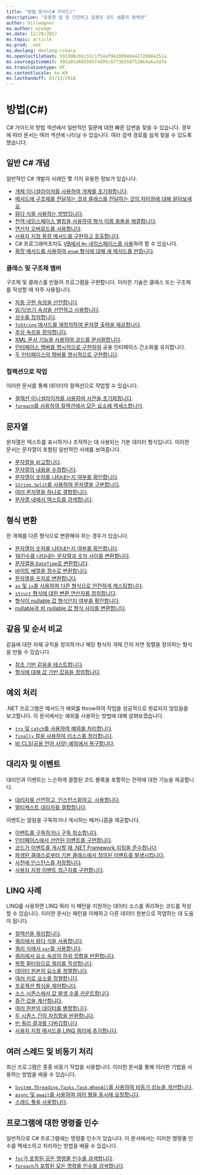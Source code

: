 ```yaml
---
title: "방법 문서(C# 가이드)"
description: "유용한 팁 및 간단하고 집중된 코드 샘플의 컬렉션"
author: billwagner
ms.author: wiwagn
ms.date: 12/20/2017
ms.topic: article
ms.prod: .net
ms.devlang: devlang-csharp
ms.openlocfilehash: 591996c02c55c1f54af94280940e41720684251a
ms.sourcegitcommit: d95a91d685565f4d95c8773b558752864a6a3d7e
ms.translationtype: HT
ms.contentlocale: ko-KR
ms.lasthandoff: 03/12/2018
---
```

# <a name="how-to-c"></a>방법(C#)

C# 가이드의 방법 섹션에서 일반적인 질문에 대한 빠른 답변을 찾을 수 있습니다. 경우에 따라 문서는 여러 섹션에 나타날 수 있습니다. 여러 검색 경로를 쉽게 찾을 수 있도록 했습니다. 

## <a name="general-c-concepts"></a>일반 C# 개념

일반적인 C# 개발자 사례인 몇 가지 유용한 정보가 있습니다.

- [개체 이니셜라이저를 사용하여 개체를 초기화합니다](../programming-guide/classes-and-structs/how-to-initialize-objects-by-using-an-object-initializer.md).
- [메서드에 구조체를 전달하는 것과 클래스를 전달하는 것의 차이점에 대해 알아보세요](../programming-guide/classes-and-structs/how-to-know-the-difference-passing-a-struct-and-passing-a-class-to-a-method.md).
- [람다 식을 사용하는 방법입니다](../programming-guide/statements-expressions-operators/how-to-use-lambda-expressions-outside-linq.md).
- [전역 네임스페이스 별칭을 사용하여 형식 이름 충돌을 해결합니다](../programming-guide/namespaces/how-to-use-the-global-namespace-alias.md).
- [연산자 오버로드를 사용합니다](../programming-guide/statements-expressions-operators/how-to-use-operator-overloading-to-create-a-complex-number-class.md).
- [사용자 지정 확장 메서드를 구현하고 호출합니다](../programming-guide/classes-and-structs/how-to-implement-and-call-a-custom-extension-method.md).
- C# 프로그래머조차도 [VB에서 `My` 네임스페이스를 사용](../programming-guide/namespaces/how-to-use-the-my-namespace.md)하려 할 수 있습니다.
- [확장 메서드를 사용하여 `enum` 형식에 대해 새 메서드를 만듭니다](../programming-guide/classes-and-structs/how-to-create-a-new-method-for-an-enumeration.md).

### <a name="class-and-struct-members"></a>클래스 및 구조체 멤버

구조체 및 클래스를 만들어 프로그램을 구현합니다. 이러한 기술은 클래스 또는 구조체를 작성할 때 자주 사용됩니다.

- [자동 구현 속성을 선언합니다](../programming-guide/classes-and-structs/how-to-implement-a-lightweight-class-with-auto-implemented-properties.md).
- [읽기/쓰기 속성을 선언하고 사용합니다](../programming-guide/classes-and-structs/how-to-declare-and-use-read-write-properties.md).
- [상수를 정의합니다](../programming-guide/classes-and-structs/how-to-define-constants.md).
- [`ToString` 메서드를 재정의하여 문자열 출력을 제공합니다](../programming-guide/classes-and-structs/how-to-override-the-tostring-method.md).
- [추상 속성을 정의합니다](../programming-guide/classes-and-structs/how-to-define-abstract-properties.md).
- [XML 문서 기능을 사용하여 코드를 문서화합니다](../programming-guide/xmldoc/how-to-use-the-xml-documentation-features.md).
- [인터페이스 멤버를 명시적으로 구현하여](../programming-guide/interfaces/how-to-explicitly-implement-interface-members.md) 공용 인터페이스 간소화를 유지합니다.
- [두 인터페이스의 멤버를 명시적으로 구현합니다](../programming-guide/interfaces/how-to-explicitly-implement-members-of-two-interfaces.md).

### <a name="working-with-collections"></a>컬렉션으로 작업

이러한 문서를 통해 데이터의 컬렉션으로 작업할 수 있습니다.

- [컬렉션 이니셜라이저를 사용하여 사전을 초기화합니다](../programming-guide/classes-and-structs/how-to-initialize-a-dictionary-with-a-collection-initializer.md).
- [`foreach`를 사용하여 컬렉션에서 모든 요소에 액세스합니다](../programming-guide/classes-and-structs/how-to-access-a-collection-class-with-foreach.md).

## <a name="strings"></a>문자열

문자열은 텍스트를 표시하거나 조작하는 데 사용되는 기본 데이터 형식입니다. 이러한 문서는 문자열이 포함된 일반적인 사례를 보여줍니다.

- [문자열을 비교합니다](../programming-guide/strings/how-to-compare-strings.md).
- [문자열의 내용을 수정합니다](modify-string-contents.md).
- [문자열이 숫자를 나타내는지 여부를 확인합니다](../programming-guide/strings/how-to-determine-whether-a-string-represents-a-numeric-value.md).
- [`String.Split`를 사용하여 문자열을 구분합니다](parse-strings-using-split.md).
- [여러 문자열을 하나로 결합합니다](concatenate-multiple-strings.md).
- [문자열 내에서 텍스트를 검색합니다](search-strings.md).

## <a name="convert-between-types"></a>형식 변환

한 개체를 다른 형식으로 변환해야 하는 경우가 있습니다.

- [문자열이 숫자를 나타내는지 여부를 확인합니다](../programming-guide/strings/how-to-determine-whether-a-string-represents-a-numeric-value.md).
- [16진수를 나타내는 문자열과 숫자 사이를 변환합니다](../programming-guide/types/how-to-convert-between-hexadecimal-strings-and-numeric-types.md).
- [문자열을 `DateTime`로 변환합니다](../../standard/base-types/parsing-datetime.md).
- [바이트 배열을 정수로 변환합니다](../programming-guide/types/how-to-convert-a-byte-array-to-an-int.md).
- [문자열을 숫자로 변환합니다](../programming-guide/types/how-to-convert-a-string-to-a-number.md).
- [`as` 및 `is`를 사용하여 다른 형식으로 안전하게 캐스팅합니다](../programming-guide/types/how-to-safely-cast-by-using-as-and-is-operators.md).
- [`struct` 형식에 대한 변환 연산자를 정의합니다](../programming-guide/statements-expressions-operators/how-to-implement-user-defined-conversions-between-structs.md).
- [형식이 nullable 값 형식인지 여부를 확인합니다](../programming-guide/nullable-types/how-to-identify-a-nullable-type.md).
- [nullable과 비 nullable 값 형식 사이를 변환합니다](../programming-guide/nullable-types/how-to-safely-cast-from-bool-to-bool.md).

## <a name="equality-and-ordering-comparisons"></a>같음 및 순서 비교

같음에 대한 자체 규칙을 정의하거나 해당 형식의 개체 간의 자연 정렬을 정의하는 형식을 만들 수 있습니다.

- [참조 기반 같음을 테스트합니다](../programming-guide/statements-expressions-operators/how-to-test-for-reference-equality-identity.md).
- [형식에 대해 값 기반 값음을 정의합니다](../programming-guide/statements-expressions-operators/how-to-define-value-equality-for-a-type.md).

## <a name="exception-handling"></a>예외 처리

.NET 프로그램은 메서드가 예외를 throw하여 작업을 성공적으로 완료되지 않았음을 보고합니다. 이 문서에서는 예외를 사용하는 방법에 대해 살펴보겠습니다.

- [`try` 및 `catch`를 사용하여 예외를 처리합니다](../programming-guide/exceptions/how-to-handle-an-exception-using-try-catch.md).
- [`finally` 절을 사용하여 리소스를 정리합니다](../programming-guide/exceptions/how-to-execute-cleanup-code-using-finally.md).
- [비 CLS(공용 언어 사양) 예외에서 복구합니다](../programming-guide/exceptions/how-to-catch-a-non-cls-exception.md).

## <a name="delegates-and-events"></a>대리자 및 이벤트

대리인과 이벤트는 느슨하게 결합된 코드 블록을 포함하는 전략에 대한 기능을 제공합니다.

- [대리자를 선언하고, 인스턴스화하고, 사용합니다](../programming-guide/delegates/how-to-declare-instantiate-and-use-a-delegate.md).
- [멀티캐스트 대리자를 결합합니다](../programming-guide/delegates/how-to-combine-delegates-multicast-delegates.md).

이벤트는 알림을 구독하거나 게시하는 메커니즘을 제공합니다.

- [이벤트를 구독하거나 구독 취소합니다](../programming-guide/events/how-to-subscribe-to-and-unsubscribe-from-events.md).
- [인터페이스에서 선언된 이벤트를 구현합니다](../programming-guide/events/how-to-implement-interface-events.md).
- [코드가 이벤트를 게시할 때 .NET Framework 지침을 준수합니다](../programming-guide/events/how-to-publish-events-that-conform-to-net-framework-guidelines.md).
- [파생된 클래스로부터 기본 클래스에서 정의된 이벤트를 발생시킵니다](../programming-guide/events/how-to-raise-base-class-events-in-derived-classes.md).
- [사전에 인스턴스를 저장합니다](../programming-guide/events/how-to-use-a-dictionary-to-store-event-instances.md).
- [사용자 지정 이벤트 접근자를 구현합니다](../programming-guide/events/how-to-implement-custom-event-accessors.md).

## <a name="linq-practices"></a>LINQ 사례

LINQ를 사용하면 LINQ 쿼리 식 패턴을 지원하는 데이터 소스를 쿼리하는 코드를 작성할 수 있습니다. 이러한 문서는 패턴을 이해하고 다른 데이터 원본으로 작업하는 데 도움이 됩니다.

- [컬렉션을 쿼리합니다](../programming-guide/concepts/linq/how-to-query-an-arraylist-with-linq.md).
- [쿼리에서 람다 식을 사용합니다](../programming-guide/statements-expressions-operators/how-to-use-lambda-expressions-in-a-query.md).
- [쿼리 식에서 `var`를 사용합니다](../programming-guide/classes-and-structs/how-to-use-implicitly-typed-local-variables-and-arrays-in-a-query-expression.md).
- [쿼리에서 요소 속성의 하위 집합을 반환합니다](../programming-guide/classes-and-structs/how-to-return-subsets-of-element-properties-in-a-query.md).
- [복합 필터링으로 쿼리를 작성합니다](../programming-guide/concepts/linq/how-to-write-queries-with-complex-filtering.md).
- [데이터 원본의 요소를 정렬합니다](../programming-guide/concepts/linq/how-to-sort-elements.md).
- [여러 키로 요소를 정렬합니다](../programming-guide/concepts/linq/how-to-sort-elements-on-multiple-keys.md).
- [프로젝션 형식을 제어합니다](../programming-guide/concepts/linq/how-to-control-the-type-of-a-projection.md).
- [소스 시퀀스에서 값 발생 수를 카운트합니다](../programming-guide/concepts/linq/how-to-count-occurrences-of-a-word-in-a-string-linq.md).
- [중간 값을 계산합니다](../programming-guide/concepts/linq/how-to-calculate-intermediate-values.md).
- [여러 원본의 데이터를 병합합니다](../programming-guide/concepts/linq/how-to-populate-object-collections-from-multiple-sources-linq.md).
- [두 시퀀스 간의 차집합을 반환합니다](../programming-guide/concepts/linq/how-to-find-the-set-difference-between-two-lists-linq.md).
- [빈 쿼리 결과를 디버깅합니다](../programming-guide/concepts/linq/how-to-debug-empty-query-results-sets.md).
- [사용자 지정 메서드를 LINQ 쿼리에 추가합니다](../programming-guide/concepts/linq/how-to-add-custom-methods-for-linq-queries.md).

## <a name="multiple-threads-and-async-processing"></a>여러 스레드 및 비동기 처리

최신 프로그램은 종종 비동기 작업을 사용합니다. 이러한 문서를 통해 이러한 기법을 사용하는 방법을 배울 수 있습니다.

- [`System.Threading.Tasks.Task.WhenAll`를 사용하여 비동기 성능을 개선합니다](../programming-guide/concepts/async/how-to-extend-the-async-walkthrough-by-using-task-whenall.md).
- [`async` 및 `await`를 사용하여 여러 웹을 동시에 요청합니다](../programming-guide/concepts/async/how-to-make-multiple-web-requests-in-parallel-by-using-async-and-await.md).
- [스레드 풀을 사용합니다](../programming-guide/concepts/threading/how-to-use-a-thread-pool.md).

## <a name="command-line-args-to-your-program"></a>프로그램에 대한 명령줄 인수

일반적으로 C# 프로그램에는 명령줄 인수가 있습니다. 이 문서에서는 이러한 명령줄 인수를 액세스하고 처리하는 방법을 배울 수 있습니다.

- [`for`가 포함된 모든 명령줄 인수를 검색합니다](../programming-guide/main-and-command-args/how-to-display-command-line-arguments.md).
- [`foreach`가 포함된 모든 명령줄 인수를 검색합니다](../programming-guide/main-and-command-args/how-to-access-command-line-arguments-using-foreach.md).
